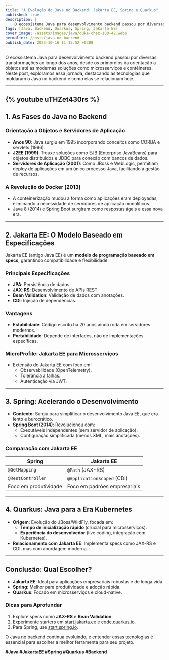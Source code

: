 ```yaml
---
title: "A Evolução do Java no Backend: Jakarta EE, Spring e Quarkus"
published: true
description: | 
    O ecossistema Java para desenvolvimento backend passou por diversas transformações ao longo dos anos, desde os primórdios da orientação a objetos até as modernas soluções como microsserviços e contêineres. Neste post, exploramos essa jornada, destacando as tecnologias que moldaram o Java no backend e como elas se relacionam hoje.
tags: [Java, Backend, Quarkus, Spring, Jakarta EE]
cover_image: /assets/images/java/duke-chez-100-42.webp
permalink: /posts/java-no-backend
publish_date: 2023-10-16 11:15:52 +0300
---
```


O ecossistema Java para desenvolvimento backend passou por diversas transformações ao longo dos anos, desde os primórdios da orientação a objetos até as modernas soluções como microsserviços e contêineres. Neste post, exploramos essa jornada, destacando as tecnologias que moldaram o Java no backend e como elas se relacionam hoje.

---
{% youtube uTHZet430rs %}
---

## **1. As Fases do Java no Backend**

### **Orientação a Objetos e Servidores de Aplicação**
- **Anos 90**: Java surgiu em 1995 incorporando conceitos como CORBA e servlets (1996).  
- **J2EE (1999)**: Trouxe soluções como EJB (Enterprise JavaBeans) para objetos distribuídos e JDBC para conexão com bancos de dados.  
- **Servidores de Aplicação (2001)**: Como JBoss e WebLogic, permitiam deploy de aplicações em um único processo Java, facilitando a gestão de recursos.  

### **A Revolução do Docker (2013)**
- A conteinerização mudou a forma como aplicações eram deployadas, eliminando a necessidade de servidores de aplicação monolíticos.  
- Java 8 (2014) e Spring Boot surgiram como respostas ágeis a essa nova era.  

---

## **2. Jakarta EE: O Modelo Baseado em Especificações**
Jakarta EE (antigo Java EE) é um **modelo de programação baseado em specs**, garantindo compatibilidade e flexibilidade.  

### **Principais Especificações**
- **JPA**: Persistência de dados.  
- **JAX-RS**: Desenvolvimento de APIs REST.  
- **Bean Validation**: Validação de dados com anotações.  
- **CDI**: Injeção de dependências.  

### **Vantagens**
- **Estabilidade**: Código escrito há 20 anos ainda roda em servidores modernos.  
- **Portabilidade**: Depende de interfaces, não de implementações específicas.  

### **MicroProfile: Jakarta EE para Microsserviços**
- Extensão do Jakarta EE com foco em:  
  - Observabilidade (OpenTelemetry).  
  - Tolerância a falhas.  
  - Autenticação via JWT.  

---

## **3. Spring: Acelerando o Desenvolvimento**
- **Contexto**: Surgiu para simplificar o desenvolvimento Java EE, que era lento e burocrático.  
- **Spring Boot (2014)**: Revolucionou com:  
  - Executáveis independentes (sem servidor de aplicação).  
  - Configuração simplificada (menos XML, mais anotações).  

### **Comparação com Jakarta EE**
| **Spring**          | **Jakarta EE**       |
|----------------------|----------------------|
| `@GetMapping`       | `@Path` (JAX-RS)    |
| `@RestController`   | `@ApplicationScoped` (CDI) |
| Foco em produtividade | Foco em padrões empresariais |

---

## **4. Quarkus: Java para a Era Kubernetes**
- **Origem**: Evolução do JBoss/WildFly, focada em:  
  - **Tempo de inicialização rápido** (crucial para microsserviços).  
  - **Experiência do desenvolvedor** (live coding, integração com Kubernetes).  
- **Relacionamento com Jakarta EE**: Implementa specs como JAX-RS e CDI, mas com abordagem moderna.  

---

## **Conclusão: Qual Escolher?**
- **Jakarta EE**: Ideal para aplicações empresariais robustas e de longa vida.  
- **Spring**: Melhor para produtividade e adoção rápida.  
- **Quarkus**: Focado em microsserviços e cloud-native.  

### **Dicas para Aprofundar**
1. Explore specs como **JAX-RS** e **Bean Validation**.  
2. Experimente starters em [start.jakarta.ee](https://start.jakarta.ee) e [code.quarkus.io](https://code.quarkus.io).  
3. Para Spring, use [start.spring.io](https://start.spring.io).  

O Java no backend continua evoluindo, e entender essas tecnologias é essencial para escolher a melhor ferramenta para seu projeto.  

**#Java #JakartaEE #Spring #Quarkus #Backend**  